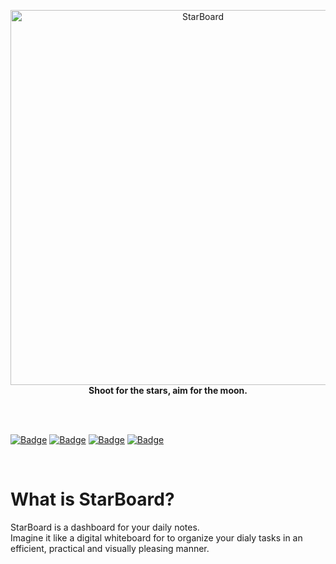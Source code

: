 <p align='center'><img src="https://user-images.githubusercontent.com/86114549/162587112-5000b82c-bc33-4522-b8f5-ee6afdcb4fc7.png" alt="StarBoard" width="600"><br>
<b>Shoot for the stars, aim for the moon.</b>
</p>
<br>
<br>
<p align='center'>
  
  [![Badge](https://kdad0hcl2owx.runkit.sh)](https://git.io/gradientbadge)
  [![Badge](https://badgen.net/github/license/Criomby/StarBoard)](https://badgen.net/)
  [![Badge](https://badgen.net/github/release/Criomby/StarBoard)](https://badgen.net/)
  [![Badge](https://badgen.net/github/open-issues/Criomby/StarBoard)](https://badgen.net/)
  
</p>
<br>

<h1>What is StarBoard?</h1>
StarBoard is a dashboard for your daily notes.<br>
Imagine it like a digital whiteboard for to organize your dialy tasks in an efficient, practical and visually pleasing manner.
